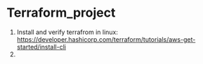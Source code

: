 # Terraform_project
1. Install and verify terrafrom in linux: https://developer.hashicorp.com/terraform/tutorials/aws-get-started/install-cli
2. 
